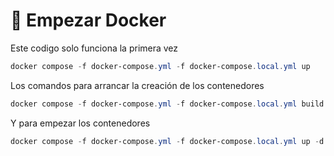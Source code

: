 # 🐋 Empezar Docker

Este codigo solo funciona la primera vez

```powershell
docker compose -f docker-compose.yml -f docker-compose.local.yml up
```

Los comandos para arrancar la creación de los contenedores

```powershell
docker compose -f docker-compose.yml -f docker-compose.local.yml build --no-cache
```

Y para empezar los contenedores

```powershell
docker compose -f docker-compose.yml -f docker-compose.local.yml up -d
```
